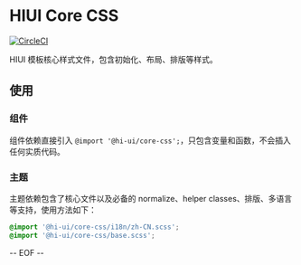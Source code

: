 # HIUI Core CSS

[![CircleCI](https://circleci.com/gh/hiui-group/core-css.svg?style=shield)](https://circleci.com/gh/hiui-group/core-css)

HIUI 模板核心样式文件，包含初始化、布局、排版等样式。

## 使用

### 组件
组件依赖直接引入 `@import '@hi-ui/core-css';`，只包含变量和函数，不会插入任何实质代码。

### 主题
主题依赖包含了核心文件以及必备的 normalize、helper classes、排版、多语言等支持，使用方法如下：

```scss
@import '@hi-ui/core-css/i18n/zh-CN.scss';
@import '@hi-ui/core-css/base.scss';
```

-- EOF --
